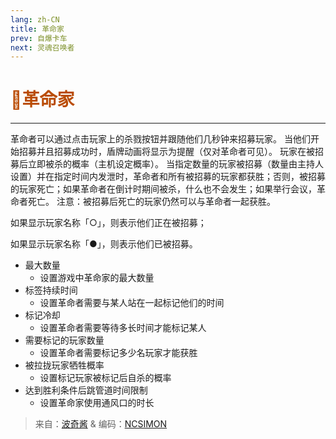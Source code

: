```yaml
---
lang: zh-CN
title: 革命家
prev: 自爆卡车
next: 灵魂召唤者
---
```


# <font color=#ba4d06>🚨<b>革命家</b></font><Badge text="Chaos" type="tip" vertical="middle"/>

***

革命者可以通过点击玩家上的杀戮按钮并跟随他们几秒钟来招募玩家。 当他们开始招募并且招募成功时，盾牌动画将显示为提醒（仅对革命者可见）。 玩家在被招募后立即被杀的概率（主机设定概率）。 当指定数量的玩家被招募（数量由主持人设置）并在指定时间内发泄时，革命者和所有被招募的玩家都获胜；否则，被招募的玩家死亡；如果革命者在倒计时期间被杀，什么也不会发生；如果举行会议，革命者死亡。 注意：被招募后死亡的玩家仍然可以与革命者一起获胜。

如果显示玩家名称「○」，则表示他们正在被招募；

如果显示玩家名称「●」，则表示他们已被招募。

- 最大数量
  - 设置游戏中革命家的最大数量
- 标签持续时间
  - 设置革命者需要与某人站在一起标记他们的时间
- 标记冷却
  - 设置革命者需要等待多长时间才能标记某人
- 需要标记的玩家数量
  - 设置革命者需要标记多少名玩家才能获胜
- 被拉拢玩家牺牲概率
  - 设置标记玩家被标记后自杀的概率
- 达到胜利条件后跳管道时间限制
  - 设置革命家使用通风口的时长

> 来自：[波奇酱](#) & 编码：[NCSIMON](https://github.com/NCSIMON)
